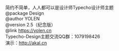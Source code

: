 简约不简单，人人都可以是设计师Typecho设计师主题</br>
@package Design</br>
 @author YOLEN</br>
 @version 2.5（纪念版）</br>
 @link https://yolen.cn</br>
 Typecho-Design主题交流QQ群：1079198426</br>
 演示：http://akal.cn</br>
